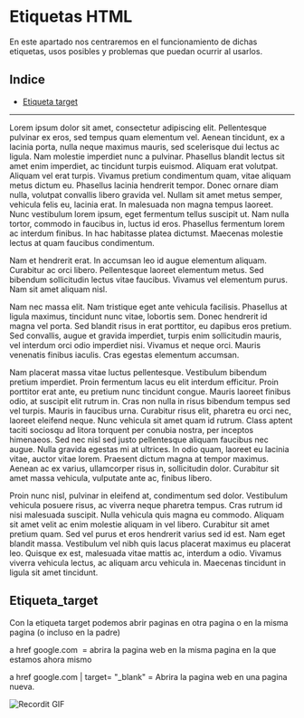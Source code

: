 # Etiquetas HTML

En este apartado nos centraremos en el funcionamiento de dichas etiquetas, usos posibles y problemas que puedan ocurrir al usarlos.

## Indice

- [Etiqueta target](#Etiqueta_target)


---

Lorem ipsum dolor sit amet, consectetur adipiscing elit. Pellentesque pulvinar ex eros, sed tempus quam elementum vel. Aenean tincidunt, ex a lacinia porta, nulla neque maximus mauris, sed scelerisque dui lectus ac ligula. Nam molestie imperdiet nunc a pulvinar. Phasellus blandit lectus sit amet enim imperdiet, ac tincidunt turpis euismod. Aliquam erat volutpat. Aliquam vel erat turpis. Vivamus pretium condimentum quam, vitae aliquam metus dictum eu. Phasellus lacinia hendrerit tempor. Donec ornare diam nulla, volutpat convallis libero gravida vel. Nullam sit amet metus semper, vehicula felis eu, lacinia erat. In malesuada non magna tempus laoreet. Nunc vestibulum lorem ipsum, eget fermentum tellus suscipit ut. Nam nulla tortor, commodo in faucibus in, luctus id eros. Phasellus fermentum lorem ac interdum finibus. In hac habitasse platea dictumst. Maecenas molestie lectus at quam faucibus condimentum.

Nam et hendrerit erat. In accumsan leo id augue elementum aliquam. Curabitur ac orci libero. Pellentesque laoreet elementum metus. Sed bibendum sollicitudin lectus vitae faucibus. Vivamus vel elementum purus. Nam sit amet aliquam nisl.

Nam nec massa elit. Nam tristique eget ante vehicula facilisis. Phasellus at ligula maximus, tincidunt nunc vitae, lobortis sem. Donec hendrerit id magna vel porta. Sed blandit risus in erat porttitor, eu dapibus eros pretium. Sed convallis, augue et gravida imperdiet, turpis enim sollicitudin mauris, vel interdum orci odio imperdiet nisi. Vivamus et neque orci. Mauris venenatis finibus iaculis. Cras egestas elementum accumsan.

Nam placerat massa vitae luctus pellentesque. Vestibulum bibendum pretium imperdiet. Proin fermentum lacus eu elit interdum efficitur. Proin porttitor erat ante, eu pretium nunc tincidunt congue. Mauris laoreet finibus odio, at suscipit elit rutrum in. Cras non nulla in risus bibendum tempus sed vel turpis. Mauris in faucibus urna. Curabitur risus elit, pharetra eu orci nec, laoreet eleifend neque. Nunc vehicula sit amet quam id rutrum. Class aptent taciti sociosqu ad litora torquent per conubia nostra, per inceptos himenaeos. Sed nec nisl sed justo pellentesque aliquam faucibus nec augue. Nulla gravida egestas mi at ultrices. In odio quam, laoreet eu lacinia vitae, auctor vitae lorem. Praesent dictum magna at tempor maximus. Aenean ac ex varius, ullamcorper risus in, sollicitudin dolor. Curabitur sit amet massa vehicula, vulputate ante ac, finibus libero.

Proin nunc nisl, pulvinar in eleifend at, condimentum sed dolor. Vestibulum vehicula posuere risus, ac viverra neque pharetra tempus. Cras rutrum id nisi malesuada suscipit. Nulla vehicula quis magna eu commodo. Aliquam sit amet velit ac enim molestie aliquam in vel libero. Curabitur sit amet pretium quam. Sed vel purus et eros hendrerit varius sed id est. Nam eget blandit massa. Vestibulum vel nibh quis lacus placerat maximus eu placerat leo. Quisque ex est, malesuada vitae mattis ac, interdum a odio. Vivamus viverra vehicula lectus, ac aliquam arcu vehicula in. Maecenas tincidunt in ligula sit amet tincidunt.

## Etiqueta_target


Con la etiqueta target podemos abrir paginas en otra pagina o en la misma pagina (o incluso en la padre)


a href google.com  = abrira la pagina web en la misma pagina en la que estamos ahora mismo

a href google.com | target= "_blank" = Abrira la pagina web en una pagina nueva.

![Recordit GIF](http://g.recordit.co/iLN6A0vSD8.gif)
